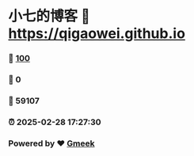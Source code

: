 # 小七的博客 :link: https://qigaowei.github.io 
### :page_facing_up: [100](https://qigaowei.github.io/tag.html) 
### :speech_balloon: 0 
### :hibiscus: 59107 
### :alarm_clock: 2025-02-28 17:27:30 
### Powered by :heart: [Gmeek](https://github.com/Meekdai/Gmeek)

